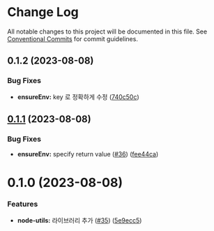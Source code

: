 # Change Log

All notable changes to this project will be documented in this file.
See [Conventional Commits](https://conventionalcommits.org) for commit guidelines.

## 0.1.2 (2023-08-08)


### Bug Fixes

* **ensureEnv:** key 로 정확하게 수정 ([740c50c](https://github.com/divopsor/divops-packages/commit/740c50cf238253a3309fb553c3366145577286ec))





## [0.1.1](https://github.com/divopsor/divops-packages/compare/@divops-packages/node-utils@0.1.0...@divops-packages/node-utils@0.1.1) (2023-08-08)


### Bug Fixes

* **ensureEnv:** specify return value ([#36](https://github.com/divopsor/divops-packages/issues/36)) ([fee44ca](https://github.com/divopsor/divops-packages/commit/fee44cac9959bb64f391a12314e274cfff27fe60))





# 0.1.0 (2023-08-08)


### Features

* **node-utils:** 라이브러리 추가 ([#35](https://github.com/divopsor/divops-packages/issues/35)) ([5e9ecc5](https://github.com/divopsor/divops-packages/commit/5e9ecc555210f910fc8f4d77158ae47831ed4f73))
